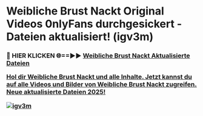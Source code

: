 # Weibliche Brust Nackt Original Videos 0nlyFans durchgesickert - Dateien aktualisiert! (igv3m)

<h3>🔴 HIER KLICKEN 🌐==►► <a href="https://tinyurl.com/h6vf6nb8" rel="nofollow">Weibliche Brust Nackt Aktualisierte Dateien

Hol dir Weibliche Brust Nackt und alle Inhalte. Jetzt kannst du auf alle Videos und Bilder von Weibliche Brust Nackt zugreifen. Neue aktualisierte Dateien 2025!

[![igv3m](https://i.imgur.com/sD4kR3V.gif)](https://tinyurl.com/h6vf6nb8)

